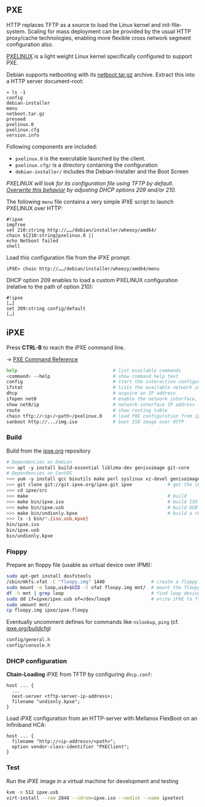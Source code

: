 
## PXE

HTTP replaces TFTP as a source to load the Linux kernel and init-file-system. Scaling for mass deployment can be provided by the usual HTTP proxy/cache technologies, enabling more flexible cross network segment configuration also.

[PXELINUX][1] is a light weight Linux kernel specifically configured to support PXE.

Debian supports netbooting with its [netboot.tar.gz][2] archive. Extract this into a HTTP server document-root:

    » ls -1
    config
    debian-installer
    menu
    netboot.tar.gz
    preseed
    pxelinux.0
    pxelinux.cfg
    version.info

Following components are included:

- `pxelinux.0` is the executable launched by the client.
- `pxelinux.cfg/` is a directory containing the configuration
- `debian-installer/` includes the Debian-Installer and the Boot Screen 

_PXELINUX will look for its configuration file using TFTP by default. [Overwrite this behavior][3] by adjusting DHCP options 209 and/or 210._

The following `menu` file contains a very simple iPXE script to launch PXELINUX over HTTP:

    #!ipxe
    imgfree
    set 210:string http://……/debian/installer/wheezy/amd64/
    chain ${210:string}pxelinux.0 ||
    echo Netboot failed
    shell

Load this configuration file from the iPXE prompt:

    iPXE> chain http://……/debian/installer/wheezy/amd64/menu

DHCP option 209 enables to load a custom PXELINUX configuration (relative to the path of option 210):

    #!ipxe
    […]
    set 209:string config/default
    […]

## iPXE

Press **CTRL-B** to reach the iPXE command line. 

→ [PXE Command Reference](http://ipxe.org/cmd)

```bash
help                                   # list evailable commands
<command> --help                       # show command help text
config                                 # start the interactive configuration tool
ifstat                                 # lists the available network interfaces
dhcp                                   # acquire an IP address
ifopen net0                            # enable the network interface, e.g. net0
show net0/ip                           # network-interface IP address
route                                  # show routing table
chain tftp://<ip>/<path>/pxelinux.0    # load PXE configuration from ip/path
sanboot http://.../img.iso             # boot ISO image over HTTP
```

### Build

Build from the [ipxe.org](http://ipxe.org) repository

```bash
# Dependencies on Debian
>>> apt -y install build-essential liblzma-dev genisoimage git-core
# Dependencies on CentOS
>>> yum -y install gcc binutils make perl syslinux xz-devel genisoimage git
>>> git clone git://git.ipxe.org/ipxe.git ipxe             # get the iPXE source
>>> cd ipxe/src 
>>> make                                                   # build
>>> make bin/ipxe.iso                                      # build ISO image
>>> make bin/ipxe.usb                                      # build USB image
>>> make bin/undionly.kpxe                                 # build a chainloadable iPXE image
>>> ls -1 bin/*.{iso,usb,kpxe}
bin/ipxe.iso
bin/ipxe.usb
bin/undionly.kpxe
```

### Floppy

Prepare an floppy file (usable as virtual device over IPMI):

```bash
sudo apt-get install dosfstools
/sbin/mkfs.vfat -C "floopy.img" 1440                 # create a floppy image
sudo mount -o loop,uid=$UID -t vfat floopy.img mnt/  # mount the floopy image 
df -h mnt | grep loop                                # find loop device name
sudo dd if=ipxe/ipxe.usb of=/dev/loop0               # write iPXE to floopy
sudo umount mnt/
cp floopy.img ipxe/ipxe.floopy
```

Eventually uncomment defines for commands like `nslookup`, `ping` (cf. [ipxe.org/buildcfg](http://ipxe.org/buildcfg))

```bash
config/general.h
config/console.h
```

### DHCP configuration

**Chain-Loading** iPXE from TFTP by configuring `dhcp.conf`:

```
host ... {
  ...
  next-server <tftp-server-ip-address>;
  filename "undionly.kpxe";
}
```

Load iPXE configuration from an HTTP-server with Mellanox FlexBoot on an Infiniband HCA:

```
host ... {
  filename "http://<ip-address>/<path>";
  option vendor-class-identifier "PXEClient";
}
```


### Test

Run the iPXE image in a virtual machine for development and testing

```bash
kvm -m 512 ipxe.usb
virt-install --ram 2048 --cdrom=ipxe.iso --nodisk --name ipxetest
```




[1]: http://www.syslinux.org/wiki/index.php/The_Syslinux_Project
[2]: https://www.debian.org/distrib/netinst#netboot
[3]: http://etherboot.org/wiki/httpboot
